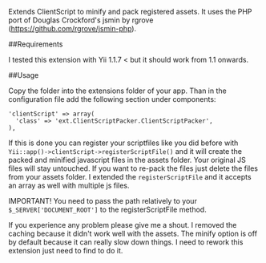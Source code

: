 Extends ClientScript to minify and pack registered assets. It uses the PHP port of Douglas Crockford's jsmin by rgrove (https://github.com/rgrove/jsmin-php).

##Requirements

I tested this extension with Yii 1.1.7 < but it should work from 1.1 onwards.

##Usage

Copy the folder into the extensions folder of your app. Than in the configuration file add the following section under components:

    'clientScript' => array(
      'class' => 'ext.ClientScriptPacker.ClientScriptPacker',
    ),

If this is done you can register your scriptfiles like you did before with `Yii::app()->clientScript->registerScriptFile()` and it will create the packed and minified javascript files in the assets folder. Your original JS files will stay untouched. If you want to re-pack the files just delete the files from your assets folder. I extended the `registerScriptFile` and it accepts an array as well with multiple js files.

IMPORTANT! You need to pass the path relatively to your ``$_SERVER['DOCUMENT_ROOT']`` to the registerScriptFile method.

If you experience any problem please give me a shout. 
I removed the caching because it didn't work well with the assets. The minify option is off by default because it can really slow down things. I need to rework this extension just need to find to do it.